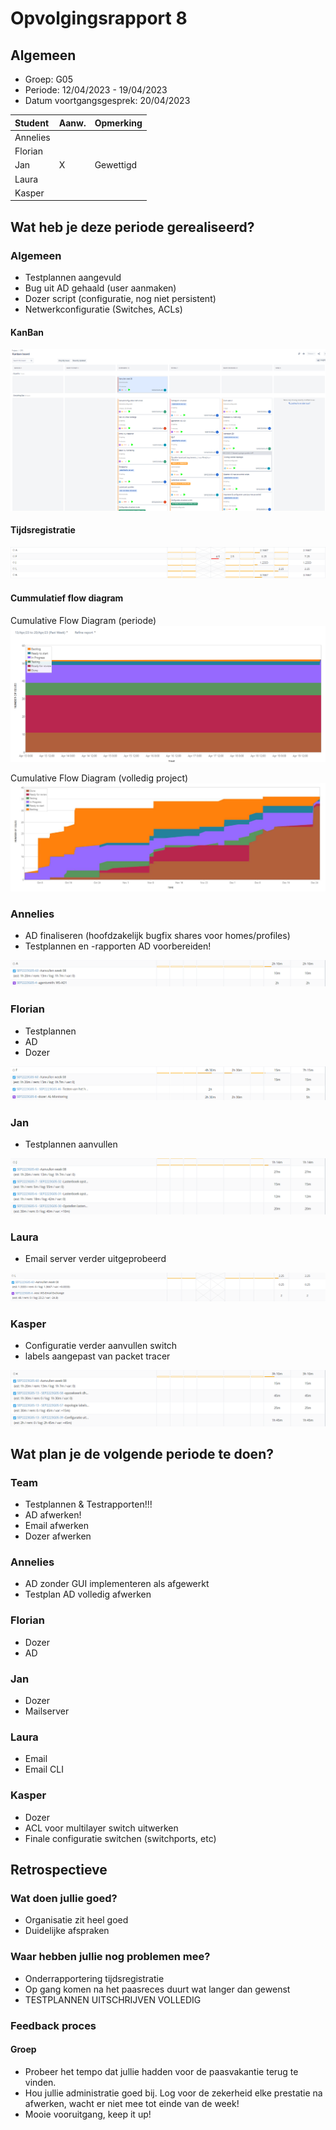 # Opvolgingsrapport 8

## Algemeen

- Groep: G05
- Periode: 12/04/2023 - 19/04/2023
- Datum voortgangsgesprek: 20/04/2023

| Student  | Aanw. | Opmerking |
| :------- | :---- | :-------- |
| Annelies |       |           |
| Florian  |       |           |
| Jan      | X     | Gewettigd |
| Laura    |       |           |
| Kasper   |       |           |

## Wat heb je deze periode gerealiseerd?

### Algemeen

- Testplannen aangevuld
- Bug uit AD gehaald (user aanmaken)
- Dozer script (configuratie, nog niet persistent)
- Netwerkconfiguratie (Switches, ACLs)

#### KanBan

![Kanbanbord](img/opvolging_vb_kanbanbord.png)

#### Tijdsregistratie

![Teamoverzicht tijdsregistratie](img/opvolging_vb_timesheet_groep.png)

#### Cummulatief flow diagram

Cumulative Flow Diagram (periode)
![Cumulative Flow Diagram (periode)](img/opvolging_vb_cfd_periode.png)

Cumulative Flow Diagram (volledig project)
![Cumulative Flow Diagram (volledig project)](img/opvolging_vb_cfd_project.jpg)

### Annelies

- AD finaliseren (hoofdzakelijk bugfix shares voor homes/profiles)
- Testplannen en -rapporten AD voorbereiden!

![Tijdregistratie Annelies, week 08](img/opvolging_vb_timesheet_annelies.png)

### Florian

- Testplannen
- AD
- Dozer

![Tijdregistratie Florian](img/opvolging_vb_timesheet_florian.png)

### Jan

- Testplannen aanvullen

![Tijdregistratie Jan](img/opvolging_vb_timesheet_jan.png)

### Laura

- Email server verder uitgeprobeerd

![Tijdregistratie Laura](img/opvolging_vb_timesheet_laura.png)

### Kasper

- Configuratie verder aanvullen switch
- labels aangepast van packet tracer

![Tijdregistratie Kasper](img/opvolging_vb_timesheet_kasper.png)

## Wat plan je de volgende periode te doen?

### Team

- Testplannen & Testrapporten!!!
- AD afwerken!
- Email afwerken
- Dozer afwerken

### Annelies

- AD zonder GUI implementeren als afgewerkt
- Testplan AD volledig afwerken

### Florian

- Dozer
- AD

### Jan

- Dozer
- Mailserver

### Laura

- Email
- Email CLI

### Kasper

- Dozer
- ACL voor multilayer switch uitwerken
- Finale configuratie switchen (switchports, etc)

## Retrospectieve

### Wat doen jullie goed?

- Organisatie zit heel goed
- Duidelijke afspraken

### Waar hebben jullie nog problemen mee?

- Onderrapportering tijdsregistratie
- Op gang komen na het paasreces duurt wat langer dan gewenst
- TESTPLANNEN UITSCHRIJVEN VOLLEDIG

### Feedback proces

#### Groep

- Probeer het tempo dat jullie hadden voor de paasvakantie terug te vinden.
- Hou jullie administratie goed bij. Log voor de zekerheid elke prestatie na afwerken, wacht er niet mee tot einde van de week!
- Mooie vooruitgang, keep it up!
